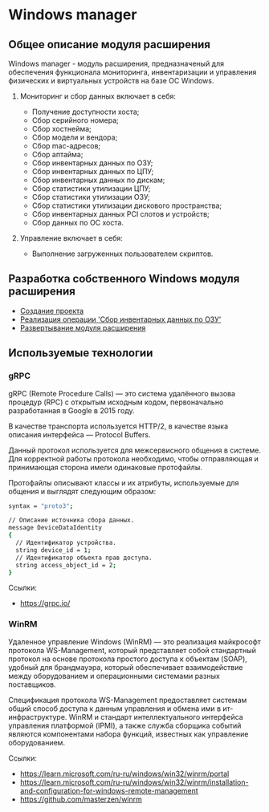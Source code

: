 # Windows manager

## Общее описание модуля расширения

Windows manager - модуль расширения, предназначеный для обеспечения функционала мониторинга, инвентаризации и управления физических и виртуальных устройств на базе ОС Windows.

1) Мониторинг и сбор данных включает в себя:

   * Получение доступности хоста;
   * Сбор серийного номера;
   * Сбор хостнейма;
   * Сбор модели и вендора;
   * Сбор mac-адресов;
   * Сбор аптайма;
   * Сбор инвентарных данных по ОЗУ;
   * Сбор инвентарных данных по ЦПУ;
   * Сбор инвентарных данных по дискам;
   * Сбор статистики утилизации ЦПУ;
   * Сбор статистики утилизации ОЗУ;
   * Сбор статистики утилизации дискового пространства;
   * Сбор инвентарных данных PCI слотов и устройств;
   * Сбор данных по ОС хоста.

2) Управление включает в себя:

   * Выполнение загруженных пользователем скриптов.

## Разработка собственного Windows модуля расширения

* [Создание проекта](./golang/create_project/README.md)
* [Реализация операции 'Сбор инвентарных данных по ОЗУ'](./golang/memory_inventory/README.md)
* [Развертывание модуля расширения](./golang/deploy/README.md)

## Используемые технологии

### gRPC

gRPC (Remote Procedure Calls) — это система удалённого вызова процедур (RPC) с открытым исходным кодом, первоначально разработанная в Google в 2015 году.

В качестве транспорта используется HTTP/2, в качестве языка описания интерфейса — Protocol Buffers.

Данный протокол используется для межсервисного общения в системе. Для корректной работы протокола необходимо, чтобы отправляющая и принимающая сторона имели одинаковые протофайлы.

Протофайлы описывают классы и их атрибуты, используемые для общения и выглядят следующим образом:

```bash
syntax = "proto3";

// Описание источника сбора данных.
message DeviceDataIdentity
{
  // Идентификатор устройства.
  string device_id = 1;
  // Идентификатор объекта прав доступа.
  string access_object_id = 2;
}
```

Ссылки:

* <https://grpc.io/>

### WinRM

Удаленное управление Windows (WinRM) — это реализация майкрософт протокола WS-Management, который представляет собой стандартный протокол на основе протокола простого доступа к объектам (SOAP), удобный для брандмауэра, который обеспечивает взаимодействие между оборудованием и операционными системами разных поставщиков.

Спецификация протокола WS-Management предоставляет системам общий способ доступа к данным управления и обмена ими в ит-инфраструктуре. WinRM и стандарт интеллектуального интерфейса управления платформой (IPMI), а также служба сборщика событий являются компонентами набора функций, известных как управление оборудованием.

Ссылки:

* <https://learn.microsoft.com/ru-ru/windows/win32/winrm/portal>
* <https://learn.microsoft.com/ru-ru/windows/win32/winrm/installation-and-configuration-for-windows-remote-management>
* <https://github.com/masterzen/winrm>

